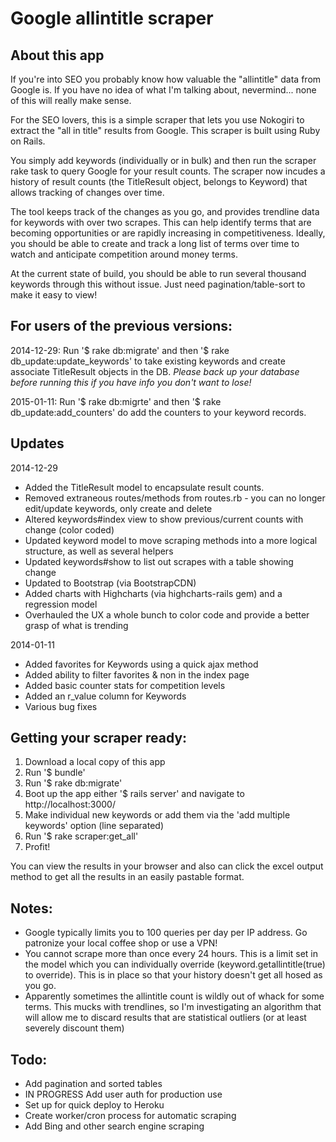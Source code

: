 # Google allintitle scraper

## About this app

If you're into SEO you probably know how valuable the "allintitle" data from Google is. If you have no idea of what I'm talking about, nevermind... none of this will really make sense.

For the SEO lovers, this is a simple scraper that lets you use Nokogiri to extract the "all in title" results from Google. This scraper is built using Ruby on Rails.

You simply add keywords (individually or in bulk) and then run the scraper rake task to query Google for your result counts. The scraper now incudes a history of result counts (the TitleResult object, belongs to Keyword) that allows tracking of changes over time.

The tool keeps track of the changes as you go, and provides trendline data for keywords with over two scrapes. This can help identify terms that are becoming opportunities or are rapidly increasing in competitiveness. Ideally, you should be able to create and track a long list of terms over time to watch and anticipate competition around money terms.

At the current state of build, you should be able to run several thousand keywords through this without issue. Just need pagination/table-sort to make it easy to view!

## For users of the previous versions:

2014-12-29: Run '$ rake db:migrate' and then '$ rake db_update:update_keywords' to take existing keywords and create associate TitleResult objects in the DB. _Please back up your database before running this if you have info you don't want to lose!_

2015-01-11: Run '$ rake db:migrte' and then '$ rake db_update:add_counters' do add the counters to your keyword records.

## Updates

2014-12-29

* Added the TitleResult model to encapsulate result counts.
* Removed extraneous routes/methods from routes.rb - you can no longer edit/update keywords, only create and delete
* Altered keywords#index view to show previous/current counts with change (color coded)
* Updated keyword model to move scraping methods into a more logical structure, as well as several helpers
* Updated keywords#show to list out scrapes with a table showing change
* Updated to Bootstrap (via BootstrapCDN)
* Added charts with Highcharts (via highcharts-rails gem) and a regression model
* Overhauled the UX a whole bunch to color code and provide a better grasp of what is trending

2014-01-11

* Added favorites for Keywords using a quick ajax method
* Added ability to filter favorites & non in the index page
* Added basic counter stats for competition levels
* Added an r_value column for Keywords
* Various bug fixes

## Getting your scraper ready:

1. Download a local copy of this app
2. Run '$ bundle'
3. Run '$ rake db:migrate'
4. Boot up the app either '$ rails server' and navigate to http://localhost:3000/
5. Make individual new keywords or add them via the 'add multiple keywords' option (line separated)
6. Run '$ rake scraper:get_all'
7. Profit!

You can view the results in your browser and also can click the excel output method to get all the results in an easily pastable format.

## Notes:

* Google typically limits you to 100 queries per day per IP address. Go patronize your local coffee shop or use a VPN!
* You cannot scrape more than once every 24 hours. This is a limit set in the model which you can individually override (keyword.getallintitle(true) to override). This is in place so that your history doesn't get all hosed as you go.
* Apparently sometimes the allintitle count is wildly out of whack for some terms. This mucks with trendlines, so I'm investigating an algorithm that will allow me to discard results that are statistical outliers (or at least severely discount them)

## Todo:

* Add pagination and sorted tables
* IN PROGRESS Add user auth for production use
* Set up for quick deploy to Heroku
* Create worker/cron process for automatic scraping
* Add Bing and other search engine scraping
